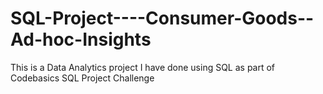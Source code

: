 # SQL-Project----Consumer-Goods--Ad-hoc-Insights
This is a Data Analytics project I have done using SQL as part of Codebasics SQL Project Challenge

